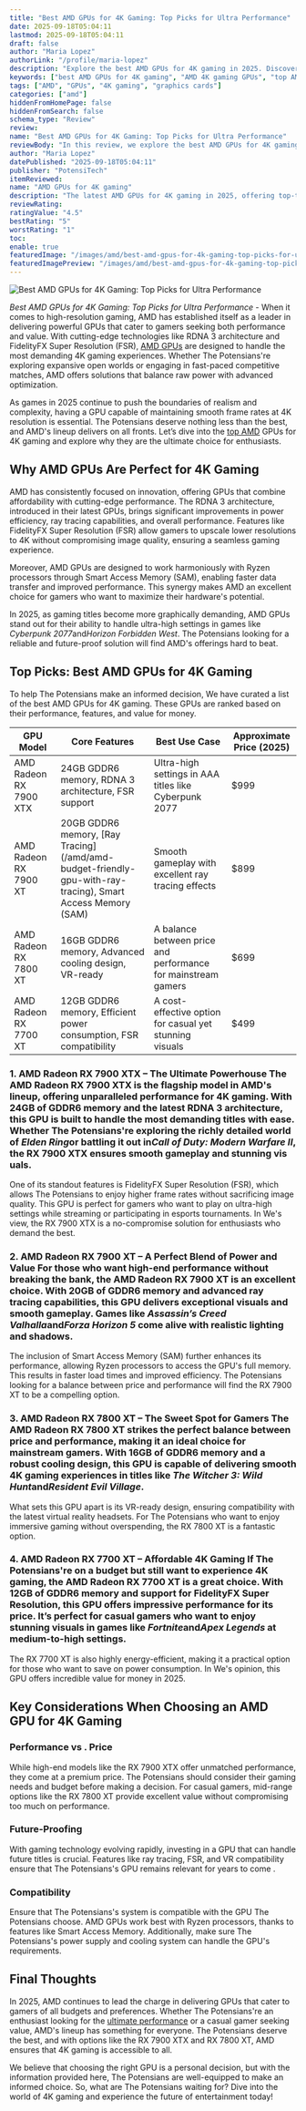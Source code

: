 ```yaml
---
title: "Best AMD GPUs for 4K Gaming: Top Picks for Ultra Performance"
date: 2025-09-18T05:04:11
lastmod: 2025-09-18T05:04:11
draft: false
author: "Maria Lopez"
authorLink: "/profile/maria-lopez"
description: "Explore the best AMD GPUs for 4K gaming in 2025. Discover top-performing graphics cards that deliver stunning visuals, smooth gameplay, and exceptional value for your ultimate gaming experience."
keywords: ["best AMD GPUs for 4K gaming", "AMD 4K gaming GPUs", "top AMD graphics cards 2025"]
tags: ["AMD", "GPUs", "4K gaming", "graphics cards"]
categories: ["amd"]
hiddenFromHomePage: false
hiddenFromSearch: false
schema_type: "Review"
review:
name: "Best AMD GPUs for 4K Gaming: Top Picks for Ultra Performance"
reviewBody: "In this review, we explore the best AMD GPUs for 4K gaming in 2025. From flagship models to budget-friendly options, these graphics cards are designed to deliver stunning visuals, smooth frame rates, and advanced features for an immersive gaming experience."
author: "Maria Lopez"
datePublished: "2025-09-18T05:04:11"
publisher: "PotensiTech"
itemReviewed:
name: "AMD GPUs for 4K gaming"
description: "The latest AMD GPUs for 4K gaming in 2025, offering top-tier performance, cutting-edge technologies, and excellent value for gamers seeking ultra-high-resolution gameplay."
reviewRating:
ratingValue: "4.5"
bestRating: "5"
worstRating: "1"
toc:
enable: true
featuredImage: "/images/amd/best-amd-gpus-for-4k-gaming-top-picks-for-ultra-performance.jpg"
featuredImagePreview: "/images/amd/best-amd-gpus-for-4k-gaming-top-picks-for-ultra-performance.jpg"
---
```


![Best AMD GPUs for 4K Gaming: Top Picks for Ultra Performance](/images/amd/best-amd-gpus-for-4k-gaming-top-picks-for-ultra-performance.jpg)


*Best AMD GPUs for 4K Gaming: Top Picks for Ultra Performance* - When it comes to high-resolution gaming, AMD has established itself as a leader in delivering powerful GPUs that cater to gamers seeking both performance and value. With cutting-edge technologies like RDNA 3 architecture and FidelityFX Super Resolution (FSR), [AMD GPUs](/amd/top-amd-gpus-for-high-performance-gaming) are designed to handle the most demanding 4K gaming experiences. Whether The Potensians're exploring expansive open worlds or engaging in fast-paced competitive matches, AMD offers solutions that balance raw power with advanced optimization.

As games in 2025 continue to push the boundaries of realism and complexity, having a GPU capable of maintaining smooth frame rates at 4K resolution is essential. The Potensians deserve nothing less than the best, and AMD's lineup delivers on all fronts. Let’s dive into the [top AMD](/amd/amd-budget-friendly-gpu-for-gaming) GPUs for 4K gaming and explore why they are the ultimate choice for enthusiasts.

## Why AMD GPUs Are Perfect for 4K Gaming

AMD has consistently focused on innovation, offering GPUs that combine affordability with cutting-edge performance. The RDNA 3 architecture, introduced in their latest GPUs, brings significant improvements in power efficiency, ray tracing capabilities, and overall performance. Features like FidelityFX Super Resolution (FSR) allow gamers to upscale lower resolutions to 4K without compromising image quality, ensuring a seamless gaming experience.

Moreover, AMD GPUs are designed to work harmoniously with Ryzen processors through Smart Access Memory (SAM), enabling faster data transfer and improved performance. This synergy makes AMD an excellent choice for gamers who want to maximize their hardware's potential.

In 2025, as gaming titles become more graphically demanding, AMD GPUs stand out for their ability to handle ultra-high settings in games like *Cyberpunk 2077*and*Horizon Forbidden West*. The Potensians looking for a reliable and future-proof solution will find AMD's offerings hard to beat.

## Top Picks: Best AMD GPUs for 4K Gaming

To help The Potensians make an informed decision, We have curated a list of the best AMD GPUs for 4K gaming. These GPUs are ranked based on their performance, features, and value for money.

<div class="table-responsive">
<table class="html-table">
<thead>
<tr>
<th>GPU Model</th>
<th>Core Features</th>
<th>Best Use Case</th>
<th>Approximate Price (2025)</th>
</tr>
</thead>
<tbody>
<tr>
<td>AMD Radeon RX 7900 XTX</td>
<td>24GB GDDR6 memory, RDNA 3 architecture, FSR support</td>
<td>Ultra-high settings in AAA titles like Cyberpunk​ 2077</td>
<td>$999</td>
</tr>
<tr>
<td>AMD Radeon RX 7900 XT</td>
<td>20GB GDDR6 memory, [Ray Tracing](/amd/amd-budget-friendly-gpu-with-ray-tracing), Smart Access Memory (SAM)</td>
<td>Smooth gameplay with excellent ray tracing effects</td>
<td>$899</td>
</tr>
<tr>
<td>AMD Radeon RX 7800 XT</td>
<td>16GB GDDR6 memory, Advanced cooling design, VR-ready</td>
<td>A balance between price and performance for mainstream gamers</td>
<td>$699</td>
</tr>
<tr>
<td>AMD Radeon RX 7700 XT</td>
<td>12GB GDDR6 memory, Efficient power consumption, FSR compatibility</td>
<td>A cost-effective option for casual yet stunning visuals</td>
<td>$499</td>
</tr>
</tbody>
</table>
</div>

### 1. AMD Radeon RX 7900 XTX – The Ultimate Powerhouse The AMD Radeon RX 7900 XTX is the flagship model in AMD's lineup, offering unparalleled performance for 4K gaming. With 24GB of GDDR6 memory and the latest RDNA 3 architecture, this GPU is built to handle the most demanding titles with ease. Whether The Potensians're exploring the richly detailed world of *Elden Ring*or battling it out in*Call of Duty: Modern Warfare II*, the RX 7900 XTX ensures smooth gameplay and stunning vis​uals.

One of its standout features is FidelityFX Super Resolution (FSR), which allows The Potensians to enjoy higher frame rates without sacrificing image quality. This GPU is perfect for gamers who want to play on ultra-high settings while streaming or participating in esports tournaments. In We's view, the RX 7900 XTX is a no-compromise solution for enthusiasts who demand the best.

### 2.  AMD Radeon RX 7900 XT – A Perfect Blend of Power and Value For those who want high-end performance without breaking the bank, the AMD Radeon RX 7900 XT is an excellent choice. With 20GB of GDDR6 memory and advanced ray tracing capabilities, this GPU delivers exceptional visuals and smooth gameplay. Games like *Assassin’s Creed Valhalla*and*Forza Horizon 5* come alive with realistic lighting and shadows.

The inclusion of Smart Access Memory (SAM) further enhances its performance, allowing Ryzen processors to access the GPU's full memory. This results in faster load times and improved efficiency. The Potensians looking for a balance between price and performance will find the RX 7900 XT to be a compelling option.

### 3. AMD Radeon RX 7800 XT – The Sweet Spot for Gamers The AMD Radeon RX 7800 XT strikes the perfect balance between price and performance, making it an ideal choice for mainstream gamers. With 16GB of GDDR6 memory and a robust cooling design, this GPU is capable of delivering smooth 4K gaming experiences in titles like *The Witcher 3: Wild Hunt*and*Resident Evil Village*.

What sets this GPU apart is its VR-ready design, ensuring compatibility with the latest virtual reality headsets. For The Potensians who want to enjoy immersive gaming without overspending, the RX 7800 XT is a fantastic option.

### 4. AMD Radeon RX 7700 XT – Affordable 4K Gaming If The Potensians're on a budget but still want to experience 4K gaming, the AMD Radeon RX 7700 XT is a great choice. With 12GB of GDDR6 memory and support for FidelityFX Super Resolution, this GPU offers impressive performance for its price. It’s perfect for casual gamers who want to enjoy stunning visuals in games like *Fortnite*and*Apex Legends* at medium-to-high settings.

The RX 7700 XT is also highly energy-efficient, making it a practical option for those who want to save on power consumption. In We's opinion, this GPU offers incredible value for mo​ney in 2025.

## Key Considerations When Choosing an AMD GPU for 4K Gaming

### Performance vs . Price

While high-end models like the RX 7900 XTX offer unmatched performance, they come at a premium price. The Potensians should consider their gaming needs and budget before making a decision. For casual gamers, mid-range options like the RX 7800 XT provide excellent value without compromising too much on performance.

### Future-Proofing

With gaming technology evolving rapidly, investing in a GPU that can handle future titles is crucial. Features like ray tracing, FSR, and VR compatibility ensure that The Potensians's GPU remains relevant for years to come .

### Compatibility

Ensure that The Potensians's system is compatible with the GPU The Potensians choose. AMD GPUs work best with Ryzen processors, thanks to features like Smart Access Memory. Additionally, make sure The Potensians's power supply and cooling system can handle the GPU's requirements.

## Final Thoughts

In 2025, AMD continues to lead the charge in delivering GPUs that cater to gamers of all budgets and preferences. Whether The Potensians're an enthusiast looking for the [ultimate performance](/amd/buy-amd-graphics-card) or a casual gamer seeking value, ​AMD's lineup has something for everyone. The Potensians deserve the best, and w​ith options like the RX 7900 XTX and RX 7800 XT, AMD ensures that 4K gaming is accessible to all.

We believe that choosing the right GPU is a personal decision, but with the information provided here, The Potensians are well-equipped to make an informed choice. So, what are The Potensians waiting for? Dive into the world of 4K gaming and experience the future of entertainment today!